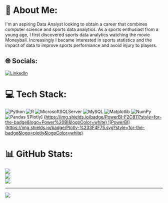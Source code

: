  
# 💫 About Me:
I'm an aspiring Data Analyst looking to obtain a career that combines computer science and sports data analytics. As a sports enthusiast from a young age, I first discovered sports data analytics watching the movie Moneyball. Increasingly I became interested in sports statistics and the impact of data to improve sports performance and avoid injury to players. 


## 🌐 Socials:
[![LinkedIn](https://img.shields.io/badge/LinkedIn-%230077B5.svg?logo=linkedin&logoColor=white)](https://linkedin.com/in/cole-samson-97438a28b/) 

# 💻 Tech Stack:
![Python](https://img.shields.io/badge/python-3670A0?style=for-the-badge&logo=python&logoColor=ffdd54) ![R](https://img.shields.io/badge/r-%23276DC3.svg?style=for-the-badge&logo=r&logoColor=white) ![MicrosoftSQLServer](https://img.shields.io/badge/Microsoft%20SQL%20Server-CC2927?style=for-the-badge&logo=microsoft%20sql%20server&logoColor=white) ![MySQL](https://img.shields.io/badge/mysql-%2300000f.svg?style=for-the-badge&logo=mysql&logoColor=white) ![Matplotlib](https://img.shields.io/badge/Matplotlib-%23ffffff.svg?style=for-the-badge&logo=Matplotlib&logoColor=black) ![NumPy](https://img.shields.io/badge/numpy-%23013243.svg?style=for-the-badge&logo=numpy&logoColor=white) ![Pandas](https://img.shields.io/badge/pandas-%23150458.svg?style=for-the-badge&logo=pandas&logoColor=white) ![Plotly]
[(https://img.shields.io/badge/PowerBI-F2C811?style=for-the-badge&logo=Power%20BI&logoColor=white) ![PowerBI]
(https://img.shields.io/badge/Plotly-%233F4F75.svg?style=for-the-badge&logo=plotly&logoColor=white)](https://img.shields.io/badge/PowerBI-F2C811?style=for-the-badge&logo=Power%20BI&logoColor=white)
# 📊 GitHub Stats:
![](https://github-readme-stats.vercel.app/api?username=colesamson16&theme=dark&hide_border=true&include_all_commits=false&count_private=false)<br/>
![](https://github-readme-streak-stats.herokuapp.com/?user=colesamson16&theme=dark&hide_border=true)<br/>
![](https://github-readme-stats.vercel.app/api/top-langs/?username=colesamson16&theme=dark&hide_border=true&include_all_commits=false&count_private=false&layout=compact)

---
[![](https://visitcount.itsvg.in/api?id=colesamson16&icon=0&color=0)](https://visitcount.itsvg.in)

<!-- Proudly created with GPRM ( https://gprm.itsvg.in ) -->
